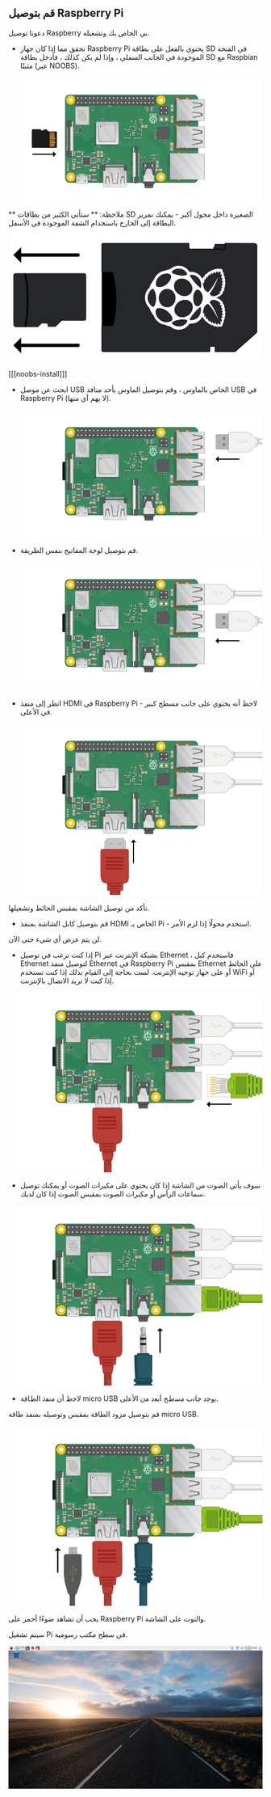 ## قم بتوصيل Raspberry Pi

دعونا توصيل Raspberry بي الخاص بك وتشغيله.

+ تحقق مما إذا كان جهاز Raspberry Pi يحتوي بالفعل على بطاقة SD في الفتحة الموجودة في الجانب السفلي ، وإذا لم يكن كذلك ، فأدخل بطاقة SD مع Raspbian مثبتًا (عبر NOOBS).
    
    ![لقطة الشاشة](images/pi-sd.png)

** ملاحظة: ** ستأتي الكثير من بطاقات SD الصغيرة داخل محول أكبر - يمكنك تمرير البطاقة إلى الخارج باستخدام الشفة الموجودة في الأسفل.

![حامل بطاقة sd](images/sd-card-holder.png)

[[[noobs-install]]]

+ ابحث عن موصل USB الخاص بالماوس ، وقم بتوصيل الماوس بأحد منافذ USB في Raspberry Pi (لا يهم أي منها).
    
    ![لقطة الشاشة](images/pi-mouse.png)

+ قم بتوصيل لوحة المفاتيح بنفس الطريقة.
    
    ![لقطة الشاشة](images/pi-keyboard.png)

+ انظر إلى منفذ HDMI في Raspberry Pi - لاحظ أنه يحتوي على جانب مسطح كبير في الأعلى.
    
    ![لقطة الشاشة](images/pi-hdmi.png)

تأكد من توصيل الشاشة بمقبس الحائط وتشغيلها.

+ قم بتوصيل كابل الشاشة بمنفذ HDMI الخاص بـ Pi - استخدم محولًا إذا لزم الأمر.

لن يتم عرض أي شيء حتى الآن.

+ إذا كنت ترغب في توصيل Pi بشبكة الإنترنت عبر Ethernet ، فاستخدم كبل Ethernet لتوصيل منفذ Ethernet في Raspberry Pi بمقبس Ethernet على الحائط أو على جهاز توجيه الإنترنت. لست بحاجة إلى القيام بذلك إذا كنت تستخدم WiFi أو إذا كنت لا تريد الاتصال بالإنترنت.

![إيثرنت](images/pi-ethernet.png)

+ سوف يأتي الصوت من الشاشة إذا كان يحتوي على مكبرات الصوت أو يمكنك توصيل سماعات الرأس أو مكبرات الصوت بمقبس الصوت إذا كان لديك.

![سماعات رأس](images/pi-headphones.png)

+ ﻻﺣظ أن ﻣﻧﻔذ اﻟطﺎﻗﺔ micro USB ﯾوﺟد ﺟﺎﻧب ﻣﺳطﺢ أﺑﻌد ﻣن اﻷﻋﻟﯽ.

قم بتوصيل مزود الطاقة بمقبس وتوصيله بمنفذ طاقة micro USB.

![لقطة الشاشة](images/pi-power.png)

يجب أن تشاهد ضوءًا أحمر على Raspberry Pi والتوت على الشاشة.

سيتم تشغيل Pi في سطح مكتب رسومية.

![لقطة الشاشة](images/pi-desktop.png)